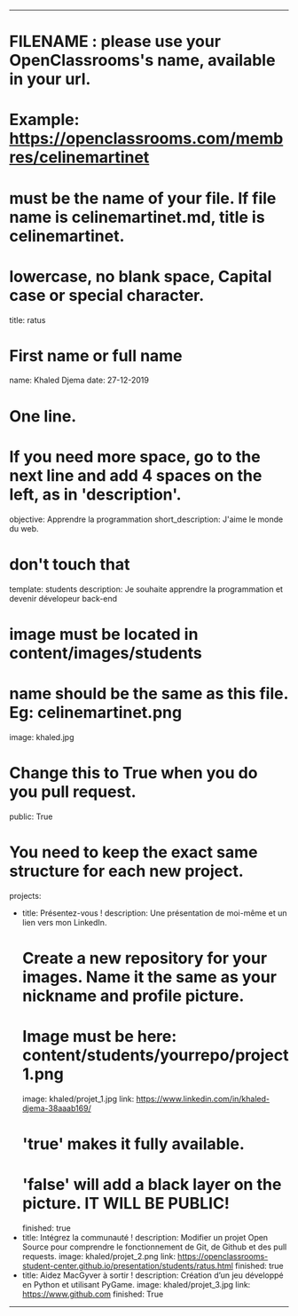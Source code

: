 ---

# FILENAME : please use your OpenClassrooms's name, available in your url.
# Example: https://openclassrooms.com/membres/celinemartinet
# must be the name of your file. If file name is celinemartinet.md, title is celinemartinet.
# lowercase, no blank space, Capital case or special character.
title: ratus

# First name or full name
name: Khaled Djema
date: 27-12-2019 

# One line.
# If you need more space, go to the next line and add 4 spaces on the left, as in 'description'.
objective: Apprendre la programmation
short_description: J'aime le monde du web.

# don't touch that
template: students
description:
    Je souhaite apprendre la programmation et devenir dévelopeur back-end 

# image must be located in content/images/students
# name should be the same as this file. Eg: celinemartinet.png
image: khaled.jpg

# Change this to True when you do you pull request.
public: True

# You need to keep the exact same structure for each new project.
projects:
  - title: Présentez-vous !
    description: Une présentation de moi-même et un lien vers mon LinkedIn.
    # Create a new repository for your images. Name it the same as your nickname and profile picture.
    # Image must be here: content/students/yourrepo/project1.png
    image: khaled/projet_1.jpg
    link: https://www.linkedin.com/in/khaled-djema-38aaab169/
    # 'true' makes it fully available.
    # 'false' will add a black layer on the picture. IT WILL BE PUBLIC!
    finished: true
  - title: Intégrez la communauté !
    description: Modifier un projet Open Source pour comprendre le fonctionnement de Git, de Github et des pull requests. 
    image: khaled/projet_2.png
    link: https://openclassrooms-student-center.github.io/presentation/students/ratus.html
    finished: true
  - title: Aidez MacGyver à sortir !
    description: Création d’un jeu développé en Python et utilisant PyGame.
    image: khaled/projet_3.jpg
    link: https://www.github.com
    finished: True
---